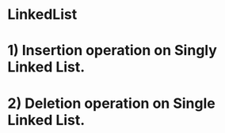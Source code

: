 # LinkedList

# 1) Insertion operation on Singly Linked List.
# 2) Deletion operation on Single Linked List.
